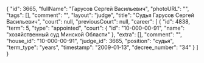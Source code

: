 {
    "id": 3665,
    "fullName": "Гарусов Сергей Васильевич",
    "photoURL": "",
    "tags": [],
    "comment": "",
    "layout": "judge",
    "title": "Судья Гарусов Сергей Васильевич",
    "court": null,
    "previousCourt": null,
    "career": [
        {
            "id": 4838,
            "term": 5,
            "type": "appointed",
            "court": {
                "id": "10-000-00-91",
                "name": "хозяйственный суд Минской Области"
            },
            "extra": [],
            "comment": "",
            "house_id": "10-000-00-91",
            "judge_id": 3665,
            "position": "судья",
            "term_type": "years",
            "timestamp": "2009-01-13",
            "decree_number": "34"
        }
    ]
}